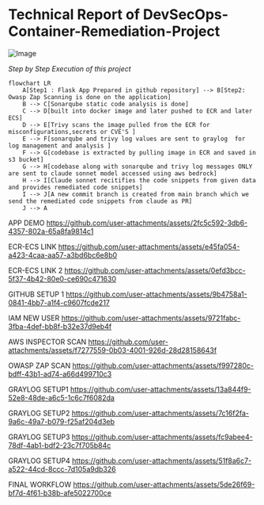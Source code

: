 # Technical Report of DevSecOps-Container-Remediation-Project

![Image](https://github.com/user-attachments/assets/1c710d42-89fe-4a69-9c3d-f6c39e547746)

*Step by Step Execution of this project*

```mermaid
flowchart LR
    A[Step1 : Flask App Prepared in github repository] --> B[Step2: Owasp Zap Scanning is done on the application]
    B --> C[Sonarqube static code analysis is done]
    C --> D[built into docker image and later pushed to ECR and later ECS]
    D --> E[Trivy scans the image pulled from the ECR for misconfigurations,secrets or CVE'S ]
    E --> F[sonarqube and trivy log values are sent to graylog  for log management and analysis ]
    F --> G[codebase is extracted by pulling image in ECR and saved in s3 bucket]
    G --> H[codebase along with sonarqube and trivy log messages ONLY are sent to claude sonnet model accessed using aws bedrock]
    H --> I[Claude sonnet recitifies the code snippets from given data and provides remediated code snippets]
    I --> J[A new commit branch is created from main branch which we send the remediated code snippets from claude as PR]
    J --> A
```




APP DEMO
https://github.com/user-attachments/assets/2fc5c592-3db6-4357-802a-65a8fa9814c1

ECR-ECS LINK
https://github.com/user-attachments/assets/e45fa054-a423-4caa-aa57-a3bd6bc6e8b0

ECR-ECS LINK 2
https://github.com/user-attachments/assets/0efd3bcc-5f37-4b42-80e0-ce690c471630

GITHUB SETUP 1
https://github.com/user-attachments/assets/9b4758a1-0841-4bb7-a1f4-c9607fcde217

IAM NEW USER
https://github.com/user-attachments/assets/9721fabc-3fba-4def-bb8f-b32e37d9eb4f

AWS INSPECTOR SCAN
https://github.com/user-attachments/assets/f7277559-0b03-4001-926d-28d28158643f

OWASP ZAP SCAN
https://github.com/user-attachments/assets/f997280c-bdff-43b1-ad74-a66d499710c3

GRAYLOG SETUP1 
https://github.com/user-attachments/assets/13a844f9-52e8-48de-a6c5-1c6c7f6082da

GRAYLOG SETUP2
https://github.com/user-attachments/assets/7c16f2fa-9a6c-49a7-b079-f25af204d3eb

GRAYLOG SETUP3
https://github.com/user-attachments/assets/fc9abee4-78df-4ab1-bdf2-23c7f705b84c

GRAYLOG SETUP4
https://github.com/user-attachments/assets/51f8a6c7-a522-44cd-8ccc-7d105a9db326

FINAL WORKFLOW
https://github.com/user-attachments/assets/5de26f69-bf7d-4f61-b38b-afe5022700ce

